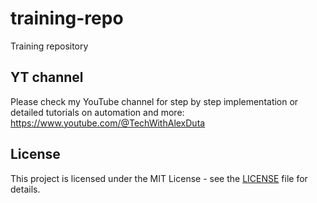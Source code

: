 # training-repo
Training repository

## YT channel
Please check my YouTube channel for step by step implementation or detailed tutorials on automation and more: https://www.youtube.com/@TechWithAlexDuta

## License
This project is licensed under the MIT License - see the [LICENSE](LICENSE) file for details.
